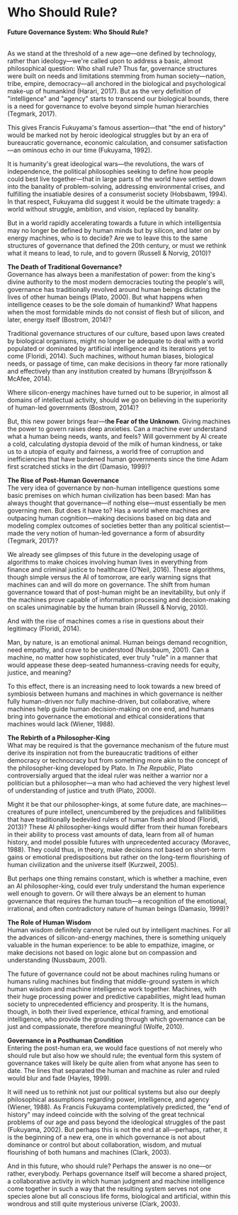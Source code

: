 # Who Should Rule?

**Future Governance System: Who Should Rule?**

\
As we stand at the threshold of a new age—one defined by technology, rather than ideology—we're called upon to address a basic, almost philosophical question: Who shall rule? Thus far, governance structures were built on needs and limitations stemming from human society—nation, tribe, empire, democracy—all anchored in the biological and psychological make-up of humankind (Harari, 2017). But as the very definition of "intelligence" and "agency" starts to transcend our biological bounds, there is a need for governance to evolve beyond simple human hierarchies (Tegmark, 2017).

This gives Francis Fukuyama's famous assertion—that "the end of history" would be marked not by heroic ideological struggles but by an era of bureaucratic governance, economic calculation, and consumer satisfaction—an ominous echo in our time (Fukuyama, 1992).

It is humanity's great ideological wars—the revolutions, the wars of independence, the political philosophies seeking to define how people could best live together—that in large parts of the world have settled down into the banality of problem-solving, addressing environmental crises, and fulfilling the insatiable desires of a consumerist society (Hobsbawm, 1994). In that respect, Fukuyama did suggest it would be the ultimate tragedy: a world without struggle, ambition, and vision, replaced by banality.

But in a world rapidly accelerating towards a future in which intelligentsia may no longer be defined by human minds but by silicon, and later on by energy machines, who is to decide? Are we to leave this to the same structures of governance that defined the 20th century, or must we rethink what it means to lead, to rule, and to govern (Russell & Norvig, 2010)?

**The Death of Traditional Governance?**\
Governance has always been a manifestation of power: from the king's divine authority to the most modern democracies touting the people's will, governance has traditionally revolved around human beings dictating the lives of other human beings (Plato, 2000). But what happens when intelligence ceases to be the sole domain of humankind? What happens when the most formidable minds do not consist of flesh but of silicon, and later, energy itself (Bostrom, 2014)?

Traditional governance structures of our culture, based upon laws created by biological organisms, might no longer be adequate to deal with a world populated or dominated by artificial intelligence and its iterations yet to come (Floridi, 2014). Such machines, without human biases, biological needs, or passage of time, can make decisions in theory far more rationally and effectively than any institution created by humans (Brynjolfsson & McAfee, 2014).

Where silicon-energy machines have turned out to be superior, in almost all domains of intellectual activity, should we go on believing in the superiority of human-led governments (Bostrom, 2014)?

But, this new power brings fear—t**he Fear of the Unknown**. Giving machines the power to govern raises deep anxieties. Can a machine ever understand what a human being needs, wants, and feels? Will government by AI create a cold, calculating dystopia devoid of the milk of human kindness, or take us to a utopia of equity and fairness, a world free of corruption and inefficiencies that have burdened human governments since the time Adam first scratched sticks in the dirt (Damasio, 1999)?

**The Rise of Post-Human Governance**\
The very idea of governance by non-human intelligence questions some basic premises on which human civilization has been based: Man has always thought that governance—if nothing else—must essentially be men governing men. But does it have to? Has a world where machines are outpacing human cognition—making decisions based on big data and modeling complex outcomes of societies better than any political scientist—made the very notion of human-led governance a form of absurdity (Tegmark, 2017)?

We already see glimpses of this future in the developing usage of algorithms to make choices involving human lives in everything from finance and criminal justice to healthcare (O’Neil, 2016). These algorithms, though simple versus the AI of tomorrow, are early warning signs that machines can and will do more on governance. The shift from human governance toward that of post-human might be an inevitability, but only if the machines prove capable of information processing and decision-making on scales unimaginable by the human brain (Russell & Norvig, 2010).

And with the rise of machines comes a rise in questions about their legitimacy (Floridi, 2014).

Man, by nature, is an emotional animal. Human beings demand recognition, need empathy, and crave to be understood (Nussbaum, 2001). Can a machine, no matter how sophisticated, ever truly "rule" in a manner that would appease these deep-seated humanness-craving needs for equity, justice, and meaning?

To this effect, there is an increasing need to look towards a new breed of symbiosis between humans and machines in which governance is neither fully human-driven nor fully machine-driven, but collaborative, where machines help guide human decision-making on one end, and humans bring into governance the emotional and ethical considerations that machines would lack (Wiener, 1988).

**The Rebirth of a Philosopher-King**\
What may be required is that the governance mechanism of the future must derive its inspiration not from the bureaucratic traditions of either democracy or technocracy but from something more akin to the concept of the philosopher-king developed by Plato. In _The Republic_, Plato controversially argued that the ideal ruler was neither a warrior nor a politician but a philosopher—a man who had achieved the very highest level of understanding of justice and truth (Plato, 2000).

Might it be that our philosopher-kings, at some future date, are machines—creatures of pure intellect, unencumbered by the prejudices and fallibilities that have traditionally bedeviled rulers of human flesh and blood (Floridi, 2013)? These AI philosopher-kings would differ from their human forebears in their ability to process vast amounts of data, learn from all of human history, and model possible futures with unprecedented accuracy (Moravec, 1988). They could thus, in theory, make decisions not based on short-term gains or emotional predispositions but rather on the long-term flourishing of human civilization and the universe itself (Kurzweil, 2005).

But perhaps one thing remains constant, which is whether a machine, even an AI philosopher-king, could ever truly understand the human experience well enough to govern. Or will there always be an element to human governance that requires the human touch—a recognition of the emotional, irrational, and often contradictory nature of human beings (Damasio, 1999)?

**The Role of Human Wisdom**\
Human wisdom definitely cannot be ruled out by intelligent machines. For all the advances of silicon-and-energy machines, there is something uniquely valuable in the human experience: to be able to empathize, imagine, or make decisions not based on logic alone but on compassion and understanding (Nussbaum, 2001).

The future of governance could not be about machines ruling humans or humans ruling machines but finding that middle-ground system in which human wisdom and machine intelligence work together. Machines, with their huge processing power and predictive capabilities, might lead human society to unprecedented efficiency and prosperity. It is the humans, though, in both their lived experience, ethical framing, and emotional intelligence, who provide the grounding through which governance can be just and compassionate, therefore meaningful (Wolfe, 2010).

**Governance in a Posthuman Condition**\
Entering the post-human era, we would face questions of not merely who should rule but also how we should rule; the eventual form this system of governance takes will likely be quite alien from what anyone has seen to date. The lines that separated the human and machine as ruler and ruled would blur and fade (Hayles, 1999).

It will need us to rethink not just our political systems but also our deeply philosophical assumptions regarding power, intelligence, and agency (Wiener, 1988). As Francis Fukuyama contemplatively predicted, the "end of history" may indeed coincide with the solving of the great technical problems of our age and pass beyond the ideological struggles of the past (Fukuyama, 2002). But perhaps this is not the end at all—perhaps, rather, it is the beginning of a new era, one in which governance is not about dominance or control but about collaboration, wisdom, and mutual flourishing of both humans and machines (Clark, 2003).

And in this future, who should rule? Perhaps the answer is no one—or rather, everybody. Perhaps governance itself will become a shared project, a collaborative activity in which human judgment and machine intelligence come together in such a way that the resulting system serves not one species alone but all conscious life forms, biological and artificial, within this wondrous and still quite mysterious universe (Clark, 2003).
